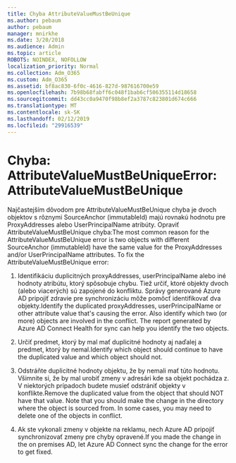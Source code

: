 ```yaml
---
title: Chyba AttributeValueMustBeUnique
ms.author: pebaum
author: pebaum
manager: mnirkhe
ms.date: 3/20/2018
ms.audience: Admin
ms.topic: article
ROBOTS: NOINDEX, NOFOLLOW
localization_priority: Normal
ms.collection: Adm_O365
ms.custom: Adm_O365
ms.assetid: bf8ac830-6f0c-4616-827d-987616700e59
ms.openlocfilehash: 7b98b68fabff6c048f1bab6cf506355114d18658
ms.sourcegitcommit: dd43cc0a9470f98b8ef2a3787c823801d674c666
ms.translationtype: MT
ms.contentlocale: sk-SK
ms.lasthandoff: 02/12/2019
ms.locfileid: "29916539"
---
```

# <a name="error-attributevaluemustbeunique"></a><span data-ttu-id="7d28e-102">Chyba: AttributeValueMustBeUnique</span><span class="sxs-lookup"><span data-stu-id="7d28e-102">Error: AttributeValueMustBeUnique</span></span>

<span data-ttu-id="7d28e-p101">Najčastejším dôvodom pre AttributeValueMustBeUnique chyba je dvoch objektov s rôznymi SourceAnchor (immutableId) majú rovnakú hodnotu pre ProxyAddresses alebo UserPrincipalName atribúty. Opraviť AttributeValueMustBeUnique chyba:</span><span class="sxs-lookup"><span data-stu-id="7d28e-p101">The most common reason for the AttributeValueMustBeUnique error is two objects with different SourceAnchor (immutableId) have the same value for the ProxyAddresses and/or UserPrincipalName attributes. To fix the AttributeValueMustBeUnique error:</span></span>
  
1. <span data-ttu-id="7d28e-p102">Identifikáciu duplicitných proxyAddresses, userPrincipalName alebo iné hodnoty atribútu, ktorý spôsobuje chybu. Tiež určiť, ktoré objekty dvoch (alebo viacerých) sú zapojené do konfliktu. Správy generované Azure AD pripojiť zdravie pre synchronizáciu môže pomôcť identifikovať dva objekty.</span><span class="sxs-lookup"><span data-stu-id="7d28e-p102">Identify the duplicated proxyAddresses, userPrincipalName or other attribute value that's causing the error. Also identify which two (or more) objects are involved in the conflict. The report generated by Azure AD Connect Health for sync can help you identify the two objects.</span></span>
    
2. <span data-ttu-id="7d28e-108">Určiť predmet, ktorý by mal mať duplicitné hodnoty aj naďalej a predmet, ktorý by nemal.</span><span class="sxs-lookup"><span data-stu-id="7d28e-108">Identify which object should continue to have the duplicated value and which object should not.</span></span>
    
3. <span data-ttu-id="7d28e-p103">Odstráňte duplicitné hodnoty objektu, že by nemali mať túto hodnotu. Všimnite si, že by mal urobiť zmeny v adresári kde sa objekt pochádza z. V niektorých prípadoch budete musieť odstrániť objekty v konflikte.</span><span class="sxs-lookup"><span data-stu-id="7d28e-p103">Remove the duplicated value from the object that should NOT have that value. Note that you should make the change in the directory where the object is sourced from. In some cases, you may need to delete one of the objects in conflict.</span></span>
    
4. <span data-ttu-id="7d28e-112">Ak ste vykonali zmeny v objekte na reklamu, nech Azure AD pripojiť synchronizovať zmeny pre chyby opravené.</span><span class="sxs-lookup"><span data-stu-id="7d28e-112">If you made the change in the on premises AD, let Azure AD Connect sync the change for the error to get fixed.</span></span>
    

